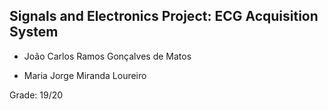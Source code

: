 ## Signals and Electronics Project: ECG Acquisition System

* João Carlos Ramos Gonçalves de Matos

* Maria Jorge Miranda Loureiro

Grade: 19/20
